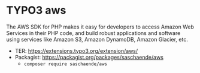 # TYPO3 aws

The AWS SDK for PHP makes it easy for developers to access Amazon Web Services in their PHP code, and build robust applications and software using services like Amazon S3, Amazon DynamoDB, Amazon Glacier, etc.

* TER: https://extensions.typo3.org/extension/aws/
* Packagist: https://packagist.org/packages/saschaende/aws
    * ```composer require saschaende/aws```